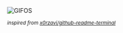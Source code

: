 <div align="justify">
<picture>
    <source media="(prefers-color-scheme: dark)" srcset="https://i.ibb.co/0jNzMWMb/output-gif.gif">
    <source media="(prefers-color-scheme: light)" srcset="https://i.ibb.co/0jNzMWMb/output-gif.gif">
    <img alt="GIFOS" src="https://i.ibb.co/0jNzMWMb/output-gif.gif">
</picture>

<sub><i>inspired from [x0rzavi/github-readme-terminal](https://github.com/x0rzavi/github-readme-terminal)</i></sub>

</div>

<!-- Image deletion URL: https://ibb.co/RpnJ0M0w/009baca0499e955f136b43fa1af53796 -->